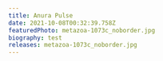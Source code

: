 ```yaml
---
title: Anura Pulse
date: 2021-10-08T00:32:39.758Z
featuredPhoto: metazoa-1073c_noborder.jpg
biography: test
releases: metazoa-1073c_noborder.jpg
---
```

